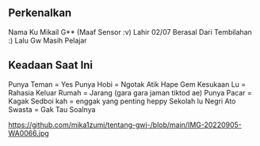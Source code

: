 ## Perkenalkan
Nama Ku Mikail G** (Maaf Sensor :v)
Lahir 02/07 Berasal Dari Tembilahan :)
Lalu Gw Masih Pelajar

## Keadaan Saat Ini
Punya Teman = Yes
Punya Hobi = Ngotak Atik Hape
Gem Kesukaan Lu = Rahasia
Keluar Rumah = Jarang (gara gara jaman tiktod ae)
Punya Pacar = Kagak
Sedboi kah = enggak yang penting heppy
Sekolah lu Negri Ato Swasta = Gak Tau Soalnya

https://github.com/mika1zumi/tentang-gwj-/blob/main/IMG-20220905-WA0066.jpg
